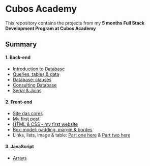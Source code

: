 # Cubos Academy  
This repository contains the projects from my <strong>5 months Full Stack Development Program at Cubos Academy</strong>

## Summary

#### 1. Back-end
  + [Introduction to Database](https://github.com/sarahdialmeida/cubos_academy/tree/master/Backend_exercices/class_02)
  + [Queries, tables & data](https://github.com/sarahdialmeida/cubos_academy/tree/master/Backend_exercices/class_03)
  + [Database: clauses]()
  + [Consulting Database](https://github.com/sarahdialmeida/cubos_academy/tree/master/Backend_exercices/class_05)
  + [Serial & Joins](https://github.com/sarahdialmeida/cubos_academy/tree/master/Backend_exercices/class_06)
  
#### 2. Front-end

  + [Site das cores](https://github.com/sarahdialmeida/cubos_academy/blob/master/Front_end_exercices/class_01/class_01.html)
  + [My first post](https://github.com/sarahdialmeida/cubos_academy/blob/master/Front_end_exercices/class_02/class_02.html)
  + [HTML & CSS - my first website](https://github.com/sarahdialmeida/cubos_academy/tree/master/Front_end_exercices/class_04_1)
  + [Box-model: padding, margin & bordes](https://github.com/sarahdialmeida/cubos_academy/tree/master/Front_end_exercices/class_04_2)
  + Links, lists, image & table: [Part one here](https://github.com/sarahdialmeida/cubos_academy/tree/master/Front_end_exercices/class_05/class_05_01) & [Part two       here](https://github.com/sarahdialmeida/cubos_academy/tree/master/Front_end_exercices/class_05/class_05_02)  

#### 3. JavaScript
  + [Arrays](https://github.com/sarahdialmeida/cubos_academy/blob/master/JS/class_03_JS.js)
  

